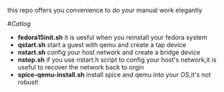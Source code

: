 this repo offers you convenience to do your manual work elegantly

#*Catlog*
+ **fedora15init.sh** it is uesful when you reinstall your fedora system
+ **qstart.sh** start a guest with qemu and create a tap device
+ **nstart.sh** config your host network and create a bridge device
+ **nstop.sh** if you use nstart.h script to config your host's network,it is useful to recover the network back to orgin
+ **spice-qemu-install.sh** install spice and qemu into your OS,it's not robust!
